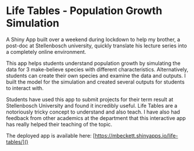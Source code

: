# Life Tables - Population Growth Simulation

A Shiny App built over a weekend during lockdown to help my brother, a post-doc at Stellenbosch university, quickly translate his lecture series into a completely online environment.

This app helps students understand population growth by simulating the data for 3 make-believe species with different characteristics. Alternatively, students can create their own species and examine the data and outputs. I built the model for the simulation and created several outputs for students to interact with.

Students have used this app to submit projects for their term result at Stellenbosch University and found it incredibly useful. Life Tables are a notoriously tricky concept to understand and also teach. I have also had feedback from other academics at the department that this interactive app has really helped their teaching of the topic.

The deployed app is available here: [https://mbeckett.shinyapps.io/life-tables/]()
